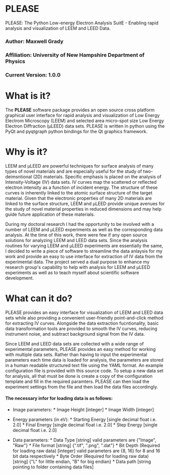 # PLEASE
PLEASE: The Python Low-energy Electron Analysis SuitE - Enabling rapid analysis and visualization of LEEM and LEED Data.

### Author: Maxwell Grady
### Affiliation: University of New Hampshire Department of Physics
### Current Version: 1.0.0

# What is it?
The **PLEASE** software package provides an open source cross platform graphical user interface for rapid analysis and visualization of Low Energy Electrom Microscopy (LEEM) and selected area micro-spot size Low Energy Electron Diffraction (µLEED) data sets. PLEASE is written in python using the PyQt and pyqtgraph python bindings for the Qt graphics framework.

# Why is it?
LEEM and µLEED are powerful techniques for surface analysis of many types of novel materials and are especially useful for the study of two-deimsntional (2D) materials. Specific emphasis is placed on the analysis of Intensity-Voltage (IV) data sets. IV curves map the scattered or reflected electron intensity as a function of incident energy. The structure of these curves is inherently linked to the atomic surface structure of the target material. Given that the electronic properties of many 2D materials are linked to the surface structure, LEEM and µLEED provide unique avenues for the study of novel material properties in reduced dimensions and may help guide future application of these materials.

During my doctoral research I had the opportunity to be involved with a number of LEEM and µLEED experiments as well as the corresponding data analysis. At the time of this work, there were few if any open source solutions for analyzing LEEM and LEED data sets. Since the analysis routines for varying LEEM and µLEED experiments are essentially the same, I decided to write a piece of software to streamline the data anlaysis for my work and provide an easy to use interface for extraction of IV data from the experimental data. The project served a dual purpose to enhance my research group's capability to help with analysis for LEEM and µLEED experiments as well as to teach myself about scientific software development. 

# What can it do?
PLEASE provides an easy interface for visualization of LEEM and LEED data sets while also providing a convenient user-friendly point-and-click method for extracting IV curves. Alongside the data extraction fucntionality, basic data transformation tools are provided to smooth the IV curves, reducing instrument noise, and subtract background signal from the IV data.

Since LEEM and LEED data sets are collected with a wide range of experimental parameters, PLEASE provides an easy method for working with multiple data sets. Rather than having to input the experimental parameters each time data is loaded for analysis, the parameters are stored in a human readable structured text file using the YAML format. An example configuration file is provided with this source code. To setup a new data set for analysis, all that must be done is create a copy of the configuration template and fill in the required paramters. PLEASE can then load the experiment settings from the file and then load the data files accordingly.

#### The necessary infor for loading data is as follows:
* Image parameters:
        * Image Height [integer] 
        * Image Width [integer]
       
* Energy parameters (in eV):
        * Starting Energy [single decimal float i.e. 2.0] 
        * Final Energy [single decimal float i.e. 2.0] 
        * Step Energy [single decimal float i.e. 2.0] 

* Data parameters:
        * Data Type [string] valid parameters are {"Image", "Raw"}
        * File format [string] {".tif", ".png", ".dat"}
        * Bit Depth (Required for loading raw data) [integer] valid parameters are {8, 16} for 8 and 16 bit data respectively
        * Byte Order (Required for loading raw data) [string] {"L" for little endian, "B" for big endian}
        * Data path [string pointing to folder containing data files]
        
        

